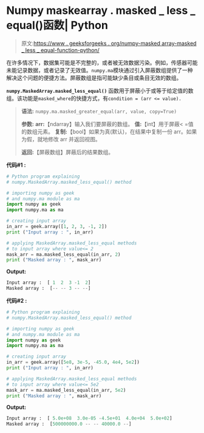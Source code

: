 # Numpy maskearray . masked _ less _ equal()函数| Python

> 原文:[https://www . geeksforgeeks . org/numpy-masked array-masked _ less _ equal-function-python/](https://www.geeksforgeeks.org/numpy-maskedarray-masked_less_equal-function-python/)

在许多情况下，数据集可能是不完整的，或者被无效数据污染。例如，传感器可能未能记录数据，或者记录了无效值。`numpy.ma`模块通过引入屏蔽数组提供了一种解决这个问题的便捷方法。屏蔽数组是指可能缺少条目或条目无效的数组。

**`numpy.MaskedArray.masked_less_equal()`** 函数用于屏蔽小于或等于给定值的数组。该功能是`masked_where`的快捷方式，有`condition = (arr <= value).`

> **语法:** `numpy.ma.masked_greater_equal(arr, value, copy=True)`
> 
> **参数:**
> **arr:**【ndarray】输入我们要屏蔽的数组。
> **值:**【int】用于屏蔽< =值的数组元素。
> **复制:**【bool】如果为真(默认)，在结果中复制一份 arr。如果为假，就地修改 arr 并返回视图。
> 
> **返回:**【屏蔽数组】屏蔽后的结果数组。

**代码#1 :**

```py
# Python program explaining
# numpy.MaskedArray.masked_less_equal() method 

# importing numpy as geek 
# and numpy.ma module as ma
import numpy as geek
import numpy.ma as ma

# creating input array 
in_arr = geek.array([1, 2, 3, -1, 2])
print ("Input array : ", in_arr)

# applying MaskedArray.masked_less_equal methods 
# to input array where value<= 2
mask_arr = ma.masked_less_equal(in_arr, 2)
print ("Masked array : ", mask_arr)
```

**Output:**

```py
Input array :  [ 1  2  3 -1  2]
Masked array :  [-- -- 3 -- --]

```

**代码#2 :**

```py
# Python program explaining
# numpy.MaskedArray.masked_less_equal() method 

# importing numpy as geek 
# and numpy.ma module as ma
import numpy as geek
import numpy.ma as ma

# creating input array 
in_arr = geek.array([5e8, 3e-5, -45.0, 4e4, 5e2])
print ("Input array : ", in_arr)

# applying MaskedArray.masked_less_equal methods 
# to input array where value<= 5e2
mask_arr = ma.masked_less_equal(in_arr, 5e2)
print ("Masked array : ", mask_arr)
```

**Output:**

```py
Input array :  [ 5.0e+08  3.0e-05 -4.5e+01  4.0e+04  5.0e+02]
Masked array :  [500000000.0 -- -- 40000.0 --]

```